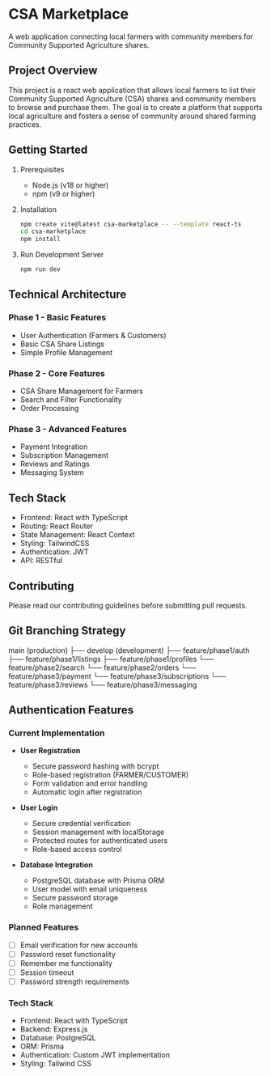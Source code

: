 # CSA Marketplace

A web application connecting local farmers with community members for Community Supported Agriculture shares.

## Project Overview
This project is a react web application that allows local farmers to list their Community Supported Agriculture (CSA) shares and community members to browse and purchase them. The goal is to create a platform that supports local agriculture and fosters a sense of community around shared farming practices.

## Getting Started

1. Prerequisites
   - Node.js (v18 or higher)
   - npm (v9 or higher)

2. Installation
   ```bash
   npm create vite@latest csa-marketplace -- --template react-ts
   cd csa-marketplace
   npm install
   ```

3. Run Development Server
   ```bash
   npm run dev
   ```

## Technical Architecture

### Phase 1 - Basic Features
- User Authentication (Farmers & Customers)
- Basic CSA Share Listings
- Simple Profile Management

### Phase 2 - Core Features
- CSA Share Management for Farmers
- Search and Filter Functionality
- Order Processing

### Phase 3 - Advanced Features
- Payment Integration
- Subscription Management
- Reviews and Ratings
- Messaging System

## Tech Stack
- Frontend: React with TypeScript
- Routing: React Router
- State Management: React Context
- Styling: TailwindCSS
- Authentication: JWT
- API: RESTful

## Contributing
Please read our contributing guidelines before submitting pull requests.

## Git Branching Strategy

main (production)
├── develop (development)
    ├── feature/phase1/auth
    ├── feature/phase1/listings
    ├── feature/phase1/profiles
    └── feature/phase2/search
    └── feature/phase2/orders
    └── feature/phase3/payment
    └── feature/phase3/subscriptions
    └── feature/phase3/reviews
    └── feature/phase3/messaging

## Authentication Features

### Current Implementation
- **User Registration**
  - Secure password hashing with bcrypt
  - Role-based registration (FARMER/CUSTOMER)
  - Form validation and error handling
  - Automatic login after registration

- **User Login**
  - Secure credential verification
  - Session management with localStorage
  - Protected routes for authenticated users
  - Role-based access control

- **Database Integration**
  - PostgreSQL database with Prisma ORM
  - User model with email uniqueness
  - Secure password storage
  - Role management

### Planned Features
- [ ] Email verification for new accounts
- [ ] Password reset functionality
- [ ] Remember me functionality
- [ ] Session timeout
- [ ] Password strength requirements

### Tech Stack
- Frontend: React with TypeScript
- Backend: Express.js
- Database: PostgreSQL
- ORM: Prisma
- Authentication: Custom JWT implementation
- Styling: Tailwind CSS